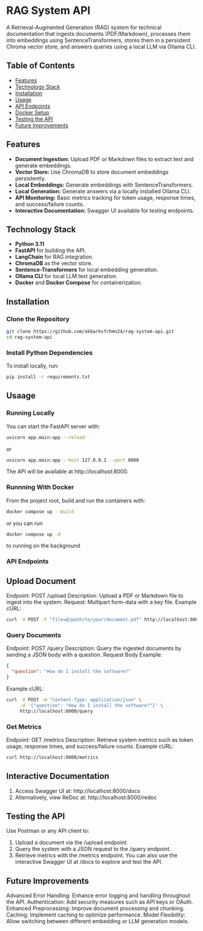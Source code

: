 # RAG System API

A Retrieval-Augmented Generation (RAG) system for technical documentation that ingests documents (PDF/Markdown), processes them into embeddings using SentenceTransformers, stores them in a persistent Chroma vector store, and answers queries using a local LLM via Ollama CLI.

## Table of Contents
- [Features](#features)
- [Technology Stack](#technology-stack)
- [Installation](#installation)
- [Usage](#usage)
- [API Endpoints](#api-endpoints)
- [Docker Setup](#docker-setup)
- [Testing the API](#testing-the-api)
- [Future Improvements](#future-improvements)

## Features
- **Document Ingestion:** Upload PDF or Markdown files to extract text and generate embeddings.
- **Vector Store:** Use ChromaDB to store document embeddings persistently.
- **Local Embeddings:** Generate embeddings with SentenceTransformers.
- **Local Generation:** Generate answers via a locally installed Ollama CLI.
- **API Monitoring:** Basic metrics tracking for token usage, response times, and success/failure counts.
- **Interactive Documentation:** Swagger UI available for testing endpoints.

## Technology Stack
- **Python 3.11**
- **FastAPI** for building the API.
- **LangChain** for RAG integration.
- **ChromaDB** as the vector store.
- **Sentence-Transformers** for local embedding generation.
- **Ollama CLI** for local LLM text generation.
- **Docker** and **Docker Compose** for containerization.

## Installation

### Clone the Repository
```bash
git clone https://github.com/akbarksfrhmn24/rag-system-api.git
cd rag-system-api
```
### Install Python Dependencies
To install locally, run:
```bash
pip install -r requirements.txt
```

## Usaage

### Running Locally
You can start the FastAPI server with:
```bash
uvicorn app.main:app --reload
```
or
```bash
uvicorn app.main:app --host 127.0.0.1 --port 8000
```
The API will be available at http://localhost:8000.

### Runnning With Docker
From the project root, build and run the containers with:
```bash
docker compose up --build
```
or you can run
```bash
docker compose up -d
```
to running on the background

### API Endpoints
## Upload Document
  Endpoint: POST /upload
  Description: Upload a PDF or Markdown file to ingest into the system.
  Request: Multipart form-data with a key file.
  Example cURL:
```bash
curl -X POST -F "file=@/path/to/your/document.pdf" http://localhost:8000/upload
```
### Query Documents
  Endpoint: POST /query
  Description: Query the ingested documents by sending a JSON body with a question.
  Request Body Example:
```json
{
  "question": "How do I install the software?"
}
```
Example cURL:
```bash
curl -X POST -H "Content-Type: application/json" \
     -d '{"question": "How do I install the software?"}' \
     http://localhost:8000/query
```
### Get Metrics
  Endpoint: GET /metrics
  Description: Retrieve system metrics such as token usage, response times, and success/failure counts.
  Example cURL:
```bash
curl http://localhost:8000/metrics
```
## Interactive Documentation
1. Access Swagger UI at: http://localhost:8000/docs
2. Alternatively, view ReDoc at: http://localhost:8000/redoc

## Testing the API
Use Postman or any API client to:
1. Upload a document via the /upload endpoint.
2. Query the system with a JSON request to the /query endpoint.
3. Retrieve metrics with the /metrics endpoint.
You can also use the interactive Swagger UI at /docs to explore and test the API.
## Future Improvements
Advanced Error Handling: Enhance error logging and handling throughout the API.
Authentication: Add security measures such as API keys or OAuth.
Enhanced Preprocessing: Improve document processing and chunking.
Caching: Implement caching to optimize performance.
Model Flexibility: Allow switching between different embedding or LLM generation models.

